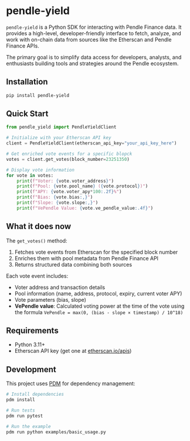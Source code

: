 # pendle-yield

`pendle-yield` is a Python SDK for interacting with Pendle Finance data. It provides a high-level, developer-friendly interface to fetch, analyze, and work with on-chain data from sources like the Etherscan and Pendle Finance APIs.

The primary goal is to simplify data access for developers, analysts, and enthusiasts building tools and strategies around the Pendle ecosystem.

## Installation

```bash
pip install pendle-yield
```

## Quick Start

```python
from pendle_yield import PendleYieldClient

# Initialize with your Etherscan API key
client = PendleYieldClient(etherscan_api_key="your_api_key_here")

# Get enriched vote events for a specific blopck
votes = client.get_votes(block_number=23251350)

# Display vote information
for vote in votes:
    print(f"Voter: {vote.voter_address}")
    print(f"Pool: {vote.pool_name} ({vote.protocol})")
    print(f"APY: {vote.voter_apy*100:.2f}%")
    print(f"Bias: {vote.bias:,}")
    print(f"Slope: {vote.slope:,}")
    print(f"VePendle Value: {vote.ve_pendle_value:.4f}")
```

## What it does now

The `get_votes()` method:
1. Fetches vote events from Etherscan for the specified block number
2. Enriches them with pool metadata from Pendle Finance API
3. Returns structured data combining both sources

Each vote event includes:
- Voter address and transaction details
- Pool information (name, address, protocol, expiry, current voter APY)
- Vote parameters (bias, slope)
- **VePendle value**: Calculated voting power at the time of the vote using the formula `VePendle = max(0, (bias - slope × timestamp) / 10^18)`

## Requirements

- Python 3.11+
- Etherscan API key (get one at [etherscan.io/apis](https://etherscan.io/apis))

## Development

This project uses [PDM](https://pdm.fming.dev/) for dependency management:

```bash
# Install dependencies
pdm install

# Run tests
pdm run pytest

# Run the example
pdm run python examples/basic_usage.py
